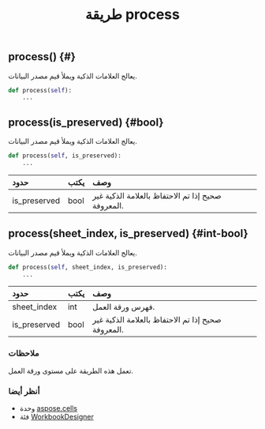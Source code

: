 ﻿---
title: طريقة process
second_title: Aspose.Cells for Python via .NET API المراجع
description:
type: docs
weight: 40
url: /ar/python-net/aspose.cells/workbookdesigner/process/
is_root: false
---
##  process() {#}
يعالج العلامات الذكية ويملأ قيم مصدر البيانات.



```python
def process(self):
    ...
```




##  process(is_preserved) {#bool}
يعالج العلامات الذكية ويملأ قيم مصدر البيانات.



```python
def process(self, is_preserved):
    ...
```


| حدود| يكتب| وصف|
| :- | :- | :- |
| is_preserved | bool | صحيح إذا تم الاحتفاظ بالعلامة الذكية غير المعروفة.|


##  process(sheet_index, is_preserved) {#int-bool}
يعالج العلامات الذكية ويملأ قيم مصدر البيانات.



```python
def process(self, sheet_index, is_preserved):
    ...
```


| حدود| يكتب| وصف|
| :- | :- | :- |
| sheet_index | int | فهرس ورقة العمل.|
| is_preserved | bool | صحيح إذا تم الاحتفاظ بالعلامة الذكية غير المعروفة.|
###  ملاحظات

تعمل هذه الطريقة على مستوى ورقة العمل.


###  أنظر أيضا

* وحدة [aspose.cells](../../)
* فئة [WorkbookDesigner](/cells/ar/python-net/aspose.cells/workbookdesigner)
